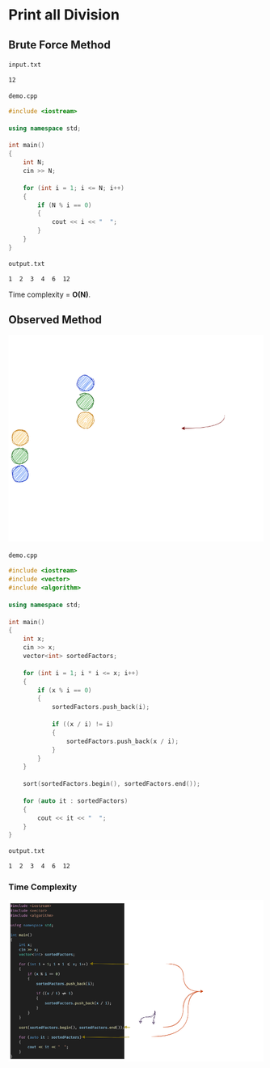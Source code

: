 # Print all Division

## Brute Force Method

`input.txt`

```txt
12
```

`demo.cpp`

```cpp
#include <iostream>

using namespace std;

int main()
{
    int N;
    cin >> N;

    for (int i = 1; i <= N; i++)
    {
        if (N % i == 0)
        {
            cout << i << "  ";
        }
    }
}
```

`output.txt`

```txt
1  2  3  4  6  12
```

Time complexity = **O(N)**.

## Observed Method

![example](assets/factors%20of%20a%20number.png)

`demo.cpp`

```cpp
#include <iostream>
#include <vector>
#include <algorithm>

using namespace std;

int main()
{
    int x;
    cin >> x;
    vector<int> sortedFactors;

    for (int i = 1; i * i <= x; i++)
    {
        if (x % i == 0)
        {
            sortedFactors.push_back(i);

            if ((x / i) != i)
            {
                sortedFactors.push_back(x / i);
            }
        }
    }

    sort(sortedFactors.begin(), sortedFactors.end());

    for (auto it : sortedFactors)
    {
        cout << it << "  ";
    }
}
```

`output.txt`

```txt
1  2  3  4  6  12
```

### Time Complexity

![time complexity](assets/time%20complexity%20of%20divisions.png)
